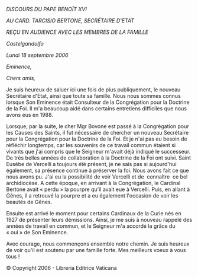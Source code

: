 *DISCOURS DU PAPE BENOÎT XVI*

*AU CARD. TARCISIO BERTONE, SECRÉTAIRE D'ETAT*

*REÇU EN AUDIENCE AVEC LES MEMBRES DE LA FAMILLE*

*Castelgandolfo*

*Lundi 18 septembre 2006*

*Eminence,*

*Chers amis,*

Je suis heureux de saluer ici une fois de plus publiquement, le nouveau Secrétaire d'Etat, ainsi que toute sa famille. Nous nous sommes connus lorsque Son Eminence était Consulteur de la Congrégation pour la Doctrine de la Foi. Il m'a beaucoup aidé dans certains entretiens difficiles que nous avons eus en 1988.

Lorsque, par la suite, le cher Mgr Bovone est passé à la Congrégation pour les Causes des Saints, il fut nécessaire de chercher un nouveau Secrétaire pour la Congrégation pour la Doctrine de la Foi. Et je n'ai pas eu besoin de réfléchir longtemps, car les souvenirs de ce travail commun étaient si vivants que j'ai compris que le Seigneur m'avait déjà indiqué le successeur. De très belles années de collaboration à la Doctrine de la Foi ont suivi. Saint Eusèbe de Vercelli a toujours été présent, je ne sais pas si aujourd'hui également, sa présence continue à préserver la foi. Nous avons fait ce que nous avons pu. J'ai eu la possibilité de voir Vercelli et de  connaître  ce bel archidiocèse. A cette époque, en arrivant à la Congrégation, le Cardinal Bertone avait « perdu » la pourpre qu'il avait eue à Vercelli. Puis, en allant à Gênes, il a retrouvé la pourpre et a eu également l'occasion de voir les beautés de Gênes.

Ensuite est arrivé le moment pour certains Cardinaux de la Curie nés en 1927 de présenter leurs démissions. Ainsi, je me suis à nouveau rappelé des années de travail en commun, et le Seigneur m'a accordé la grâce du « oui » de Son Eminence.

Avec courage, nous commençons ensemble notre chemin. Je suis heureux de voir qu'il est soutenu par une famille forte. Mes meilleurs voeux à vous tous !

© Copyright 2006 - Libreria Editrice Vaticana